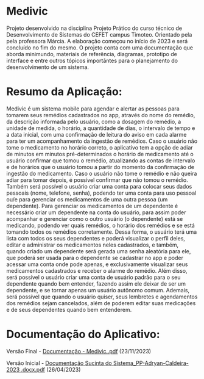 # Medivic

Projeto desenvolvido na disciplina Projeto Prático do curso técnico de Desenvolvimento de Sistemas do CEFET campus Timoteo. Orientado pela pela professora Márcia. A elaboração começou no início de 2023 e será concluído no fim do mesmo. O projeto conta com uma documentação que aborda minimundo, materiais de referência, diagramas, prototipo de interface e entre outros tópicos importântes para o planejamento do desenvolvimento de um sistema.

# Resumo da Aplicação:

  Medivic é um sistema mobile para agendar e alertar as pessoas para tomarem seus remédios cadastrados no app, através do nome do remédio, da descrição informada pelo usuário, como a dosagem do remédio, a unidade de medida, o horário, a quantidade de dias, o intervalo de tempo e a data inicial, com uma confirmação de leitura do aviso em cada alarme para ter um acompanhamento da ingestão de remédios. Caso o usuário não tome o medicamento no horário correto, o aplicativo tem a opção de adiar de minutos em minutos pré-determinados o horário de medicamento até o usuário confirmar que tomou o remédio, atualizando as contas de intervalo e de horários que o usuário tomou a partir do momento da confirmação de ingestão do medicamento. Caso o usuário não tome o remédio e não queira adiar para tomar depois, é possível confirmar que não tomou o remédio. Também será possível o usuário criar uma conta para colocar seus dados pessoais (nome, telefone, senha), podendo ter uma conta para uso pessoal ou/e para gerenciar os medicamentos de uma outra pessoa (um dependente). Para gerenciar os medicamentos de um dependente é necessário criar um dependente na conta do usuário, para assim poder acompanhar e gerenciar como o outro usuário (o dependente) está se medicando, podendo ver quais remédios, o horário dos remédios e se está tomando todos os remédios corretamente. Dessa forma, o usuário terá uma lista com todos os seus dependentes e poderá visualizar o perfil deles, editar e administrar os medicamentos neles cadastrados, e também,  quando criado um dependente será gerada uma senha aleatória para ele, que poderá ser usada para o dependente se cadastrar no app e poder acessar uma conta onde pode apenas, e exclusivamente visualizar seus medicamentos cadastrados e receber o alarme do remédio. Além disso, será possível o usuário criar uma conta de usuário padrão para o seu dependente quando bem entender, fazendo assim ele deixar de ser um dependente, e se tornar apenas um usuário autônomo comum. Ademais, será possível que quando o usuário quiser, seus lembretes e agendamentos dos remédios sejam cancelados, além de poderem editar suas medicações  e de seus dependentes quando bem entenderem.


# Documentação do Aplicativo:
Versão Final - [Documentação - Medivic..pdf](https://github.com/adryanmbdk/medivic/files/13468682/Documentacao.-.Medivic.pdf) (23/11/2023)

Versão Inicial - [Documentação Sucinta do Sistema_PP-Adryan-Caldeira-2023 .docx.pdf](https://github.com/adryanmbdk/medivic/files/13468683/Documentacao.Sucinta.do.Sistema_PP-Adryan-Caldeira-2023.docx.pdf) (26/04/2023)






